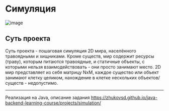 # Симуляция

![image](https://github.com/user-attachments/assets/51272930-8ad6-4732-876e-0504ae10541d)


Суть проекта
----------

Суть проекта - пошаговая симуляция 2D мира, населённого травоядными и хищниками. Кроме существ, мир содержит ресурсы (траву), которым питаются травоядные, и статичные объекты, с которыми нельзя взаимодействовать - они просто занимают место.
2D мир представляет из себя матрицу NxM, каждое существо или объект занимают клетку целиком, нахождение в клетке нескольких объектов/существ - недопустимо.

----------
Реализация на Java, описание задания 
https://zhukovsd.github.io/java-backend-learning-course/projects/simulation/
